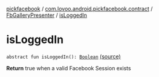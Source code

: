[pickfacebook](../../index.md) / [com.lovoo.android.pickfacebook.contract](../index.md) / [FbGalleryPresenter](index.md) / [isLoggedIn](./is-logged-in.md)

# isLoggedIn

`abstract fun isLoggedIn(): `[`Boolean`](https://kotlinlang.org/api/latest/jvm/stdlib/kotlin/-boolean/index.html) [(source)](https://github.com/lovoo/android-pickpic/blob/master/pickfacebook/pickfacebook/src/main/kotlin/com/lovoo/android/pickfacebook/contract/FbGalleryPresenter.kt#L38)

**Return**
true when a valid Facebook Session exists

